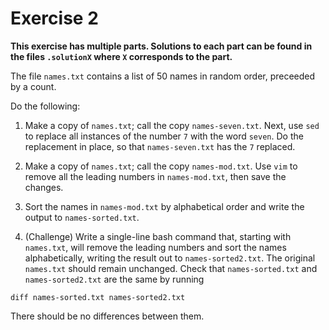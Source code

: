 # Exercise 2

**This exercise has multiple parts. Solutions to each part can be found in the files `.solutionX` where `X` corresponds to the part.**

The file `names.txt` contains a list of 50 names in random order, preceeded by a count.

Do the following:

1. Make a copy of `names.txt`; call the copy `names-seven.txt`. Next, use `sed` to replace all instances of the number `7` with the word `seven`. Do the replacement in place, so that `names-seven.txt` has the `7` replaced.

2. Make a copy of `names.txt`; call the copy `names-mod.txt`. Use `vim` to remove all the leading numbers in `names-mod.txt`, then save the changes.

3. Sort the names in `names-mod.txt` by alphabetical order and write the output to `names-sorted.txt`.

4. (Challenge) Write a single-line bash command that, starting with `names.txt`, will remove the leading numbers and sort the names alphabetically, writing the result out to `names-sorted2.txt`. The original `names.txt` should remain unchanged. Check that `names-sorted.txt` and `names-sorted2.txt` are the same by running
```
diff names-sorted.txt names-sorted2.txt
```
There should be no differences between them.
